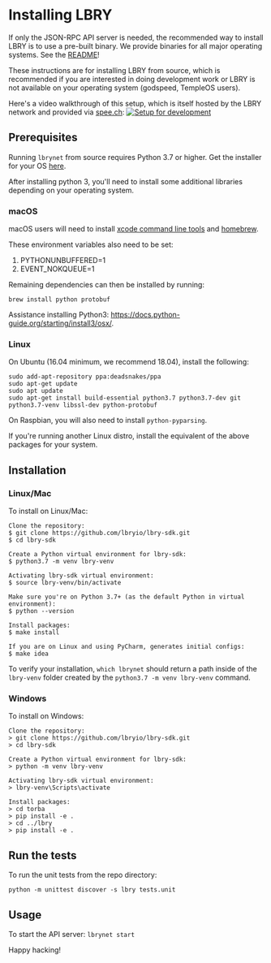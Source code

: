 # Installing LBRY

If only the JSON-RPC API server is needed, the recommended way to install LBRY is to use a pre-built binary. We provide binaries for all major operating systems. See the [README](README.md)!

These instructions are for installing LBRY from source, which is recommended if you are interested in doing development work or LBRY is not available on your operating system (godspeed, TempleOS users).

Here's a video walkthrough of this setup, which is itself hosted by the LBRY network and provided via [spee.ch](https://github.com/lbryio/spee.ch):
[![Setup for development](https://spee.ch/2018-10-04-17-13-54-017046806.png)](https://spee.ch/967f99344308f1e90f0620d91b6c93e4dfb240e0/lbrynet-dev-setup.mp4)

## Prerequisites

Running `lbrynet` from source requires Python 3.7 or higher. Get the installer for your OS [here](https://www.python.org/downloads/release/python-370/).

After installing python 3, you'll need to install some additional libraries depending on your operating system.

### macOS

macOS users will need to install [xcode command line tools](https://developer.xamarin.com/guides/testcloud/calabash/configuring/osx/install-xcode-command-line-tools/) and [homebrew](http://brew.sh/).

These environment variables also need to be set:
1. PYTHONUNBUFFERED=1
2. EVENT_NOKQUEUE=1

Remaining dependencies can then be installed by running:

```
brew install python protobuf
```

Assistance installing Python3: https://docs.python-guide.org/starting/install3/osx/.

### Linux

On Ubuntu (16.04 minimum, we recommend 18.04), install the following:

```
sudo add-apt-repository ppa:deadsnakes/ppa
sudo apt-get update
sudo apt update
sudo apt-get install build-essential python3.7 python3.7-dev git python3.7-venv libssl-dev python-protobuf
```

On Raspbian, you will also need to install `python-pyparsing`.

If you're running another Linux distro, install the equivalent of the above packages for your system.

## Installation

### Linux/Mac

To install on Linux/Mac:

 ```
 Clone the repository:
 $ git clone https://github.com/lbryio/lbry-sdk.git
 $ cd lbry-sdk

 Create a Python virtual environment for lbry-sdk:
 $ python3.7 -m venv lbry-venv
 
 Activating lbry-sdk virtual environment:
 $ source lbry-venv/bin/activate
 
 Make sure you're on Python 3.7+ (as the default Python in virtual environment):
 $ python --version

 Install packages:
 $ make install

 If you are on Linux and using PyCharm, generates initial configs:
 $ make idea
 ```

To verify your installation, `which lbrynet` should return a path inside of the `lbry-venv` folder created by the `python3.7 -m venv lbry-venv` command.

### Windows

To install on Windows:

 ```
 Clone the repository:
 > git clone https://github.com/lbryio/lbry-sdk.git
 > cd lbry-sdk

 Create a Python virtual environment for lbry-sdk:
 > python -m venv lbry-venv

 Activating lbry-sdk virtual environment:
 > lbry-venv\Scripts\activate

 Install packages:
 > cd torba
 > pip install -e .
 > cd ../lbry
 > pip install -e .
 ```

## Run the tests

To run the unit tests from the repo directory:

 ```
 python -m unittest discover -s lbry tests.unit
 ```

## Usage

To start the API server:
    `lbrynet start`


Happy hacking!
